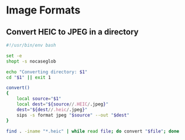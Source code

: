 # Image Formats

## Convert HEIC to JPEG in a directory

``` sh
#!/usr/bin/env bash

set -e
shopt -s nocaseglob

echo "Converting directory: $1"
cd "$1" || exit 1

convert()
{
    local source="$1"
    local dest="${source//.HEIC/.jpeg}"
    dest="${dest//.heic/.jpeg}"
    sips -s format jpeg "$source" --out "$dest"
}

find . -iname "*.heic" | while read file; do convert "$file"; done
```
